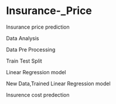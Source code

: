 # Insurance-_Price
Insurance price prediction

Data Analysis 

Data Pre Processing

Train Test Split

Linear Regression model

New Data,Trained Linear Regression model

Insurence cost predection

